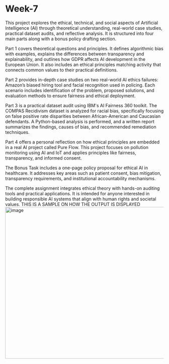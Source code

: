 # Week-7
This project explores the ethical, technical, and social aspects of Artificial Intelligence (AI) through theoretical understanding, real-world case studies, practical dataset audits, and reflective analysis. It is structured into four main parts along with a bonus policy drafting section.

Part 1 covers theoretical questions and principles. It defines algorithmic bias with examples, explains the differences between transparency and explainability, and outlines how GDPR affects AI development in the European Union. It also includes an ethical principles matching activity that connects common values to their practical definitions.

Part 2 provides in-depth case studies on two real-world AI ethics failures: Amazon’s biased hiring tool and facial recognition used in policing. Each scenario includes identification of the problem, proposed solutions, and evaluation methods to ensure fairness and ethical deployment.

Part 3 is a practical dataset audit using IBM's AI Fairness 360 toolkit. The COMPAS Recidivism dataset is analyzed for racial bias, specifically focusing on false positive rate disparities between African-American and Caucasian defendants. A Python-based analysis is performed, and a written report summarizes the findings, causes of bias, and recommended remediation techniques.

Part 4 offers a personal reflection on how ethical principles are embedded in a real AI project called Pure Flow. This project focuses on pollution monitoring using AI and IoT and applies principles like fairness, transparency, and informed consent.

The Bonus Task includes a one-page policy proposal for ethical AI in healthcare. It addresses key areas such as patient consent, bias mitigation, transparency requirements, and institutional accountability mechanisms.

The complete assignment integrates ethical theory with hands-on auditing tools and practical applications. It is intended for anyone interested in building responsible AI systems that align with human rights and societal values.
THIS IS A SAMPLE ON HOW THE OUTPUT IS DISPLAYED
<img width="925" height="482" alt="image" src="https://github.com/user-attachments/assets/cf5e3fd7-86dd-4bd0-b1bb-543feb80e5f6" />

